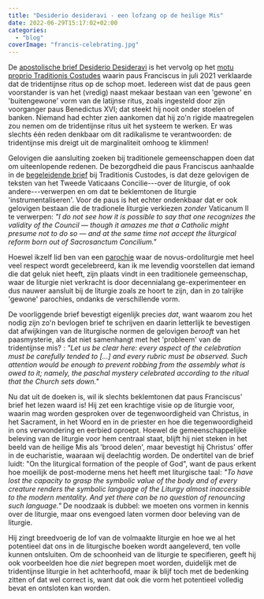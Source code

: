 ```yaml
---
title: "Desiderio desideravi - een lofzang op de heilige Mis"
date: 2022-06-29T15:17:02+02:00
categories: 
  - "blog"
coverImage: "francis-celebrating.jpg"
---
```


De [apostolische brief Desiderio Desideravi](https://www.vatican.va/content/francesco/en/apost_letters/documents/20220629-lettera-ap-desiderio-desideravi.html) is het vervolg op het [motu proprio Traditionis Costudes](https://gelovenleren.net/blog/het-doemscenario-van-paus-franciscus/) waarin paus Franciscus in juli 2021 verklaarde dat de tridentijnse ritus op de schop moet. Iedereen wist dat de paus geen voorstander is van het (vredig) naast mekaar bestaan van een 'gewone' en 'buitengewone' vorm van de latijnse ritus, zoals ingesteld door zijn voorganger paus Benedictus XVI; dat steekt hij nooit onder stoelen of banken. Niemand had echter zien aankomen dat hij zo'n rigide maatregelen zou nemen om de tridentijnse ritus uit het systeem te werken. Er was slechts één reden denkbaar om dit radikalisme te verantwoorden: de tridentijnse mis dreigt uit de marginaliteit omhoog te klimmen!

Gelovigen die aansluiting zoeken bij traditionele gemeenschappen doen dat om uiteenlopende redenen. De bezorgdheid die paus Franciscus aanhaalde in de [begeleidende brief](https://www.vatican.va/content/francesco/en/letters/2021/documents/20210716-lettera-vescovi-liturgia.html) bij Traditionis Custodes, is dat deze gelovigen de teksten van het Tweede Vaticaans Concilie---over de liturgie, of ook andere---verwerpen en om dat te beklemtonen de liturgie 'instrumentaliseren'. Voor de paus is het echter ondenkbaar dat er ook gelovigen bestaan die de tradionele liturgie verkiezen _zonder_ Vaticanum II te verwerpen: _"I do not see how it is possible to say that one recognizes the validity of the Council — though it amazes me that a Catholic might presume not to do so — and at the same time not accept the liturgical reform born out of Sacrosanctum Concilium."_ 

Hoewel ikzelf lid ben van een [parochie](https://www.kerknet.be/organisatie/parochie-heilig-hart-van-jezus-antwerpen/) waar de novus-ordoliturgie met heel veel respect wordt gecelebreerd, kan ik me levendig voorstellen dat iemand die dat geluk niet heeft, zijn plaats vindt in een traditionele gemeenschap, waar de liturgie niet verkracht is door decennialang ge-experimenteer en dus nauwer aansluit bij de liturgie zoals ze hoort te zijn, dan in zo talrijke 'gewone' parochies, ondanks de verschillende vorm. 

De voorliggende brief bevestigt eigenlijk precies _dat_, want waarom zou het nodig zijn zo'n bevlogen brief te schrijven en daarin letterlijk te bevestigen dat afwijkingen van de liturgische normen de gelovigen _berooft_ van het paasmysterie, als dat niet samenhangt met het 'probleem' van de tridentijnse mis? : _"Let us be clear here: every aspect of the celebration must be carefully tended to [...] and every rubric must be observed. Such attention would be enough to prevent robbing from the assembly what is owed to it; namely, the paschal mystery celebrated according to the ritual that the Church sets down."_

Nu dat uit de doeken is, wil ik slechts beklemtonen dat paus Franciscus' brief het lezen waard is! Hij zet een krachtige visie op de liturgie voor, waarin mag worden gesproken over de tegenwoordigheid van Christus, in het Sacrament, in het Woord en in de priester en hoe die tegenwoordigheid in ons verwondering en eerbied oproept. Hoewel de gemeenschappelijke beleving van de liturgie voor hem centraal staat, blijft hij niet steken in het beeld van de heilige Mis als 'brood delen', maar bevestigt hij Christus' offer in de eucharistie, waaraan wij deelachtig worden. De ondertitel van de brief luidt: "On the liturgical formation of the people of God", want de paus erkent hoe moeilijk de post-moderne mens het heeft met liturgische taal: _"To have lost the capacity to grasp the symbolic value of the body and of every creature renders the symbolic language of the Liturgy almost inaccessible to the modern mentality. And yet there can be no question of renouncing such language."_ De noodzaak is dubbel: we moeten ons vormen in kennis over de liturgie, maar ons evengoed laten vormen door beleving van de liturgie. 

Hij zingt breedvoerig de lof van de volmaakte liturgie en hoe we al het potentieel dat ons in de liturgische boeken wordt aangeleverd, ten volle kunnen ontsluiten.  Om de schoonheid van de liturgie te specifieren, geeft hij ook voorbeelden hoe die _niet_ begrepen moet worden, duidelijk met de tridentijnse liturgie in het achterhoofd, maar ik blijf toch met de bedenking zitten of dat wel correct is, want dat ook die vorm het potentieel volledig bevat en ontsloten kan worden.
